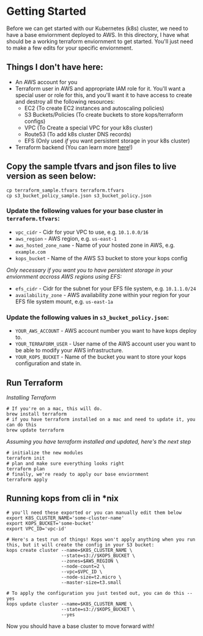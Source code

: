 # Getting Started
Before we can get started with our Kubernetes (k8s) cluster, we need to have a base enviornment deployed to AWS.
In this directory, I have what should be a working terraform enviornment to get started. You'll just need to make a few edits for your specific enviornment.

## Things I don't have here:
* An AWS account for you
* Terraform user in AWS and appropriate IAM role for it. You'll want a special user or role for this, and you'll want it to have access to create and destroy all the following resources:
  * EC2 (To create EC2 instances and autoscaling policies)
  * S3 Buckets/Policies (To create buckets to store kops/terraform configs)
  * VPC (To Create a special VPC for your k8s cluster)
  * Route53 (To add k8s cluster DNS records)
  * EFS (Only used *if* you want persistent storage in your k8s cluster)
* Terraform backend (You can learn more [here](https://www.terraform.io/docs/backends/types/s3.html)!)

## Copy the sample tfvars and json files to live version as seen below:
```
cp terraform_sample.tfvars terraform.tfvars
cp s3_bucket_policy_sample.json s3_bucket_policy.json
```

### Update the following values for your base cluster in `terraform.tfvars`:
* `vpc_cidr`             - Cidr for your VPC to use, e.g. `10.1.0.0/16`
* `aws_region`           - AWS region, e.g. `us-east-1`
* `aws_hosted_zone_name` - Name of your hosted zone in AWS, e.g. `example.com`
* `kops_bucket`          - Name of the AWS S3 bucket to store your kops config

*Only necessary if you want you to have persistent storage in your enviornment accross AWS regions using EFS:*
* `efs_cidr`            - Cidr for the subnet for your EFS file system, e.g. `10.1.1.0/24`
* `availability_zone`   - AWS availability zone within your region for your EFS file system mount, e.g. `us-east-1a`

### Update the following values in `s3_bucket_policy.json`:
* `YOUR_AWS_ACCOUNT`    - AWS account number you want to have kops deploy to.
* `YOUR_TERRAFORM_USER` - User name of the AWS account user you want to be able to modify your AWS infrastructure.
* `YOUR_KOPS_BUCKET`    - Name of the bucket you want to store your kops configuration and state in.

## Run Terraform
*Installing Terraform*
```
# If you're on a mac, this will do. 
brew install terraform
# if you have terraform installed on a mac and need to update it, you can do this
brew update terraform
```
*Assuming you have terraform installed and updated, here's the next step*
```
# initialize the new modules
terraform init
# plan and make sure everything looks right
terraform plan
# finally, we're ready to apply our base enviornment
terraform apply
```

## Running kops from cli in *nix
```
# you'll need these exported or you can manually edit them below
export K8S_CLUSTER_NAME='some-cluster-name'
export KOPS_BUCKET='some-bucket'
export VPC_ID='vpc-id'

# Here's a test run of things! Kops won't apply anything when you run this, but it will create the config in your S3 bucket:
kops create cluster --name=$K8S_CLUSTER_NAME \
                    --state=s3://$KOPS_BUCKET \
                    --zones=$AWS_REGION \
                    --node-count=2 \
                    --vpc=$VPC_ID \
                    --node-size=t2.micro \
                    --master-size=t3.small

# To apply the configuration you just tested out, you can do this --yes
kops update cluster --name=$K8S_CLUSTER_NAME \
                    --state=s3://$KOPS_BUCKET \
                    --yes
```

Now you should have a base cluster to move forward with!
